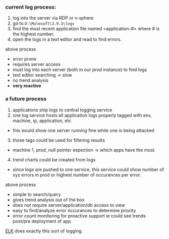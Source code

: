### current log process:
1. log into the server via RDP or v-sphere
2. go to `D:\Mulesoft\3.9.3\logs`
3. find the most recent application file named <application-#> where # is the highest number.
4. open the logs in a text editor and read to find errors.

above process
  - error prone
  - requires server access
  - must log into each server (both in our prod instance) to find logs
  - text editor searching -> slow
  - no trend analysis
  - **very reactive**

### a future process
1. applications ship logs to central logging service
2. one log service hosts all application logs properly tagged with env, machine, ip, application, etc
  - this would show one server running fine while one is being attacked
3. those tags could be used for filtering results
  - machine 1, prod, null pointer expection -> which apps have the most.
4. trend charts could be created from logs
  - since logs are pushed to one service, this service could show number of xyz errors in prod or highest number of occurances per error.

above process
  - simple to search/query
  - gives trend analysis out of the box
  - does not require server/application/db access to view
  - easy to find/analyze error occurances to determine priority
  - error count monitoring for proactive support ie could see trends post/pre deployment of app

[ELK](https://www.elastic.co/webinars/introduction-elk-stack) does exactly this sort of logging.  
